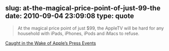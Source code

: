 slug: at-the-magical-price-point-of-just-99-the
date: 2010-09-04 23:09:08
type: quote
---

> At the magical price point of just $99, the AppleTV will be hard for any household with iPads, iPhones, iPods and iMacs to refuse.

[Caught in the Wake of Apple’s Press Events](http://theappleblog.com/2010/09/02/caught-in-the-wake-of-apples-press-events/?utm_source=feedburner&utm_medium=feed&utm_campaign=Feed%3A+TheAppleBlog+%28TheAppleBlog%29)
